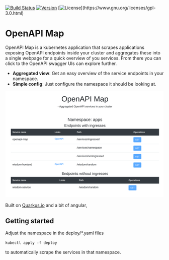 [![Build Status](https://cloud.drone.io/api/badges/mejlholm/openapi-map/status.svg)](https://cloud.drone.io/mejlholm/openapi-map)
[![Version](https://img.shields.io/github/v/release/mejlholm/openapi-map)](https://github.com/mejlholm/openapi-map/releases/latest)
[![License](https://img.shields.io/github/license/mejlholm/openapi-map?)](https://www.gnu.org/licenses/gpl-3.0.html)

# OpenAPI Map

OpenAPI Map is a kubernetes application that scrapes applications exposing OpenAPI endpoints inside your cluster and aggregates these into a single webpage for a quick overview of you services. From there you can click to the OpenAPI swagger UIs can explore further. 

* **Aggregated view**:
Get an easy overview of the service endpoints in your namespace.
* **Simple config**:
Just configure the namespace it should be looking at.

![OpenAPI Map](openapi-map.png)

Built on [Quarkus.io](https://quarkus.io/) and a bit of angular, 

## Getting started

Adjust the namespace in the deploy/*.yaml files
~~~Shell
kubectl apply -f deploy
~~~

to automatically scrape the services in that namespace. 